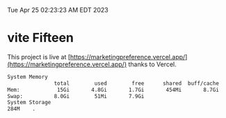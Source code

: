 Tue Apr 25 02:23:23 AM EDT 2023

# vite Fifteen


This project is live at [https://marketingpreference.vercel.app/](https://marketingpreference.vercel.app/) thanks to Vercel.

```bash
System Memory
               total        used        free      shared  buff/cache   available
Mem:            15Gi       4.8Gi       1.7Gi       454Mi       8.7Gi       9.7Gi
Swap:          8.0Gi        51Mi       7.9Gi
System Storage
284M	.
